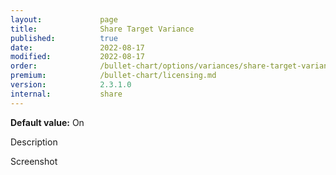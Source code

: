 ```yaml
---
layout:             page
title:              Share Target Variance
published:          true
date:               2022-08-17
modified:   	    2022-08-17
order:              /bullet-chart/options/variances/share-target-variance
premium:            /bullet-chart/licensing.md
version:            2.3.1.0
internal:           share
---
```


**Default value:** On

<todo>Description</todo>

<todo>Screenshot</todo>